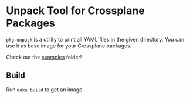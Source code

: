 # Unpack Tool for Crossplane Packages

`pkg-unpack` is a utility to print all YAML files in the given directory. You can
use it as base image for your Crossplane packages.

Check out the [examples](examples) folder!

## Build

Run `make build` to get an image.